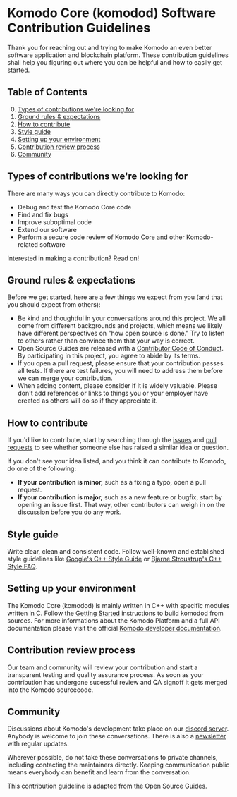 
# Komodo Core (komodod) Software Contribution Guidelines

Thank you for reaching out and trying to make Komodo an even better software application and blockchain platform. These contribution guidelines shall help you figuring out where you can be helpful and how to easily get started.

## Table of Contents

0. [Types of contributions we're looking for](#types-of-contributions-were-looking-for)
0. [Ground rules & expectations](#ground-rules--expectations)
0. [How to contribute](#how-to-contribute)
0. [Style guide](#style-guide)
0. [Setting up your environment](#setting-up-your-environment)
0. [Contribution review process](#contribution-review-process)
0. [Community](#community)

## Types of contributions we're looking for
There are many ways you can directly contribute to Komodo:

* Debug and test the Komodo Core code
* Find and fix bugs
* Improve suboptimal code
* Extend our software
* Perform a secure code review of Komodo Core and other Komodo-related software

Interested in making a contribution? Read on!

## Ground rules & expectations

Before we get started, here are a few things we expect from you (and that you should expect from others):

* Be kind and thoughtful in your conversations around this project. We all come from different backgrounds and projects, which means we likely have different perspectives on "how open source is done." Try to listen to others rather than convince them that your way is correct.
* Open Source Guides are released with a [Contributor Code of Conduct](./code_of_conduct.md). By participating in this project, you agree to abide by its terms.
* If you open a pull request, please ensure that your contribution passes all tests. If there are test failures, you will need to address them before we can merge your contribution.
* When adding content, please consider if it is widely valuable. Please don't add references or links to things you or your employer have created as others will do so if they appreciate it.

## How to contribute

If you'd like to contribute, start by searching through the [issues](https://github.com/komodoplatform/komodo/issues) and [pull requests](https://github.com/komodoplatform/komodo/pulls) to see whether someone else has raised a similar idea or question.

If you don't see your idea listed, and you think it can contribute to Komodo, do one of the following:
* **If your contribution is minor,** such as a fixing a typo, open a pull request.
* **If your contribution is major,** such as a new feature or bugfix, start by opening an issue first. That way, other contributors can weigh in on the discussion before you do any work.

## Style guide
Write clear, clean and consistent code. Follow well-known and established style guidelines like [Google's C++ Style Guide](https://google.github.io/styleguide/cppguide.html) or [Bjarne Stroustrup's C++ Style FAQ](https://www.stroustrup.com/bs_faq2.html).

## Setting up your environment

The Komodo Core (komodod) is mainly written in C++ with specific modules written in C. Follow the [Getting Started](https://github.com/komodoplatform/komodo#getting-started) instructions to build komodod from sources. For more informations about the Komodo Platform and a full API documentation please visit the official [Komodo developer documentation](https://docs.komodoplatform.com/). 

## Contribution review process

Our team and community will review your contribution and start a transparent testing and quality assurance process. As soon as your contribution has undergone sucessful review and QA signoff it gets merged into the Komodo sourcecode. 

## Community

Discussions about Komodo's development take place on our [discord server](https://discord.gg/yhfzqsg). Anybody is welcome to join these conversations. There is also a [newsletter](https://komodoplatform.com) with regular updates.

Wherever possible, do not take these conversations to private channels, including contacting the maintainers directly. Keeping communication public means everybody can benefit and learn from the conversation.


This contribution guideline is adapted from the Open Source Guides.
